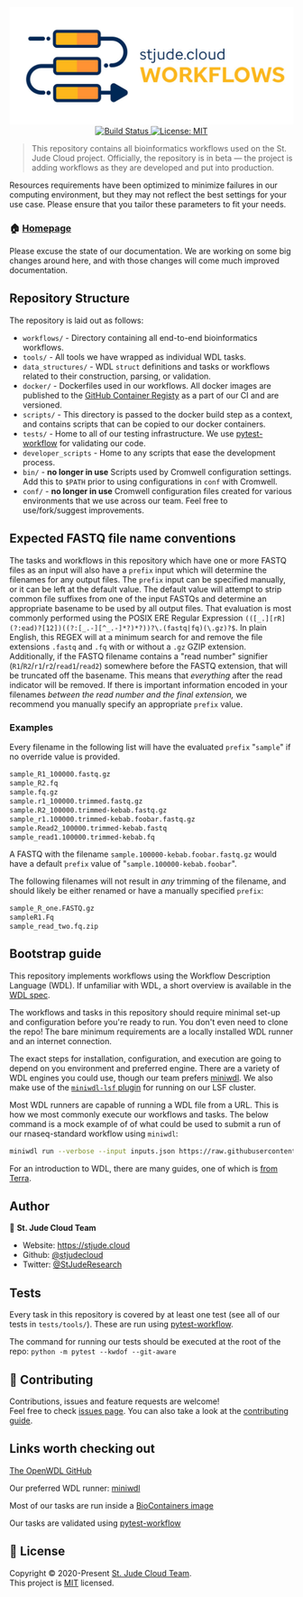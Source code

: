 <p align="center">
  <a href="https://github.com/stjudecloud/workflows"><img src="./assets/workflows-banner-flowchart.jpg" width="800" title="St. Jude Cloud Workflows"></a>
  <br />
  <a href="https://actions-badge.atrox.dev/stjudecloud/workflows/goto?ref=main">
    <img alt="Build Status" src="https://img.shields.io/endpoint.svg?url=https%3A%2F%2Factions-badge.atrox.dev%2Fstjudecloud%2Fworkflows%2Fbadge%3Fref%3Dmain&style=flat" />
  </a>
  <a href="https://github.com/stjudecloud/workflows/blob/master/LICENSE.md" target="_blank">
    <img alt="License: MIT" src="https://img.shields.io/badge/License-MIT-yellow.svg" />
  </a>
</p>

> This repository contains all bioinformatics workflows used on the St. Jude Cloud project. Officially, the repository is in beta — the project is adding workflows as they are developed and put into production.

Resources requirements have been optimized to minimize failures in our computing environment, but they may not reflect the best settings for your use case. Please ensure that you tailor these parameters to fit your needs.

### 🏠 [Homepage](https://stjude.cloud)

Please excuse the state of our documentation. We are working on some big changes around here, and with those changes will come much improved documentation.

## Repository Structure

The repository is laid out as follows:

* `workflows/` - Directory containing all end-to-end bioinformatics workflows.
* `tools/` - All tools we have wrapped as individual WDL tasks.
* `data_structures/` - WDL `struct` definitions and tasks or workflows related to their construction, parsing, or validation.
* `docker/` - Dockerfiles used in our workflows. All docker images are published to the [GitHub Container Registy](https://github.com/orgs/stjudecloud/packages?repo_name=workflows) as a part of our CI and are versioned.
* `scripts/` - This directory is passed to the docker build step as a context, and contains scripts that can be copied to our docker containers.
* `tests/` - Home to all of our testing infrastructure. We use [pytest-workflow](https://pytest-workflow.readthedocs.io/en/stable/) for validating our code.
* `developer_scripts` - Home to any scripts that ease the development process.
* `bin/` - **no longer in use** Scripts used by Cromwell configuration settings. Add this to `$PATH` prior to using configurations in `conf` with Cromwell.
* `conf/` - **no longer in use** Cromwell configuration files created for various environments that we use across our team. Feel free to use/fork/suggest improvements.

## Expected FASTQ file name conventions

The tasks and workflows in this repository which have one or more FASTQ files as an input will also have a `prefix` input which will determine the filenames for any output files. The `prefix` input can be specified manually, or it can be left at the default value. The default value will attempt to strip common file suffixes from one of the input FASTQs and determine an appropriate basename to be used by all output files. That evaluation is most commonly performed using the POSIX ERE Regular Expression `(([_.][rR](?:ead)?[12])((?:[_.-][^_.-]*?)*?))?\.(fastq|fq)(\.gz)?$`. In plain English, this REGEX will at a minimum search for and remove the file extensions `.fastq` and `.fq` with or without a `.gz` GZIP extension. Additionally, if the FASTQ filename contains a "read number" signifier (`R1`/`R2`/`r1`/`r2`/`read1`/`read2`) somewhere before the FASTQ extension, that will be truncated off the basename. This means that _everything_ after the read indicator will be removed. If there is important information encoded in your filenames _between the read number and the final extension,_ we recommend you manually specify an appropriate `prefix` value.

### Examples

Every filename in the following list will have the evaluated `prefix` "`sample`" if no override value is provided.

```
sample_R1_100000.fastq.gz
sample_R2.fq
sample.fq.gz
sample.r1_100000.trimmed.fastq.gz
sample.R2_100000.trimmed-kebab.fastq.gz
sample_r1.100000.trimmed-kebab.foobar.fastq.gz
sample.Read2_100000.trimmed-kebab.fastq
sample_read1.100000.trimmed-kebab.fq
```

A FASTQ with the filename `sample.100000-kebab.foobar.fastq.gz` would have a default `prefix` value of "`sample.100000-kebab.foobar`".

The following filenames will not result in _any_ trimming of the filename, and should likely be either renamed or have a manually specified `prefix`:

```
sample_R_one.FASTQ.gz
sampleR1.Fq
sample_read_two.fq.zip
```

## Bootstrap guide

This repository implements workflows using the Workflow Description Language (WDL). If unfamiliar with WDL, a short overview is available in the [WDL spec](https://github.com/openwdl/wdl/blob/main/versions/1.1/SPEC.md#introduction).

The workflows and tasks in this repository should require minimal set-up and configuration before you're ready to run. You don't even need to clone the repo! The bare minimum requirements are a locally installed WDL runner and an internet connection.

The exact steps for installation, configuration, and execution are going to depend on you environment and preferred engine. There are a variety of WDL engines you could use, though our team prefers [miniwdl](https://github.com/chanzuckerberg/miniwdl). We also make use of the [`miniwdl-lsf` plugin](https://pypi.org/project/miniwdl-lsf/) for running on our LSF cluster.

Most WDL runners are capable of running a WDL file from a URL. This is how we most commonly execute our workflows and tasks. The below command is a mock example of of what could be used to submit a run of our rnaseq-standard workflow using `miniwdl`:

```bash
miniwdl run --verbose --input inputs.json https://raw.githubusercontent.com/stjudecloud/workflows/rnaseq-standard/v3.0.1/workflows/rnaseq/rnaseq-standard.wdl
```

For an introduction to WDL, there are many guides, one of which is [from Terra](https://support.terra.bio/hc/en-us/articles/360037117492-Overview-Getting-started-with-WDL).

## Author

👤 **St. Jude Cloud Team**

* Website: https://stjude.cloud
* Github: [@stjudecloud](https://github.com/stjudecloud)
* Twitter: [@StJudeResearch](https://twitter.com/StJudeResearch)

## Tests

Every task in this repository is covered by at least one test (see all of our tests in `tests/tools/`). These are run using [pytest-workflow](https://pytest-workflow.readthedocs.io/en/stable/).

The command for running our tests should be executed at the root of the repo: `python -m pytest --kwdof --git-aware`

## 🤝 Contributing

Contributions, issues and feature requests are welcome!<br />Feel free to check [issues page](https://github.com/stjudecloud/workflows/issues). You can also take a look at the [contributing guide](https://github.com/stjudecloud/workflows/blob/master/CONTRIBUTING.md).

## Links worth checking out

[The OpenWDL GitHub](https://github.com/openwdl)

Our preferred WDL runner: [miniwdl](https://github.com/chanzuckerberg/miniwdl)

Most of our tasks are run inside a [BioContainers image](https://github.com/BioContainers/containers)

Our tasks are validated using [pytest-workflow](https://pytest-workflow.readthedocs.io/en/stable/)

## 📝 License

Copyright © 2020-Present [St. Jude Cloud Team](https://github.com/stjudecloud).<br />
This project is [MIT](https://github.com/stjudecloud/workflows/blob/master/LICENSE.md) licensed.
